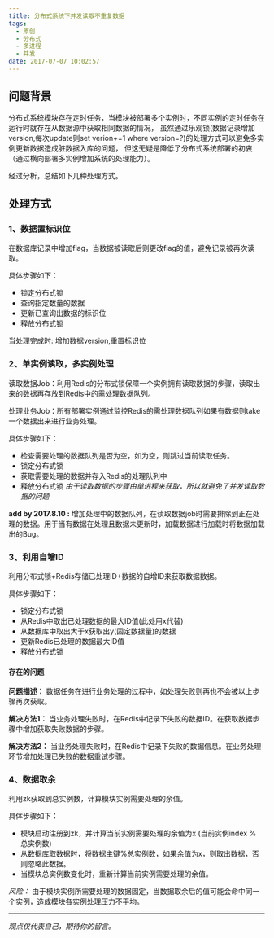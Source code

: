 ```yaml
---
title: 分布式系统下并发读取不重复数据
tags:
  - 原创
  - 分布式
  - 多进程
  - 并发
date: 2017-07-07 10:02:57
---
```


## 问题背景
分布式系统模块存在定时任务，当模块被部署多个实例时，不同实例的定时任务在运行时就存在从数据源中获取相同数据的情况，
虽然通过乐观锁(数据记录增加version,每次update则set verion+=1 where version=?)的处理方式可以避免多实例更新数据造成脏数据入库的问题，
但这无疑是降低了分布式系统部署的初衷（通过横向部署多实例增加系统的处理能力）。

经过分析，总结如下几种处理方式。

## 处理方式
###  1、数据置标识位
在数据库记录中增加flag，当数据被读取后则更改flag的值，避免记录被再次读取。

具体步骤如下：
 - 锁定分布式锁
 - 查询指定数量的数据
 - 更新已查询出数据的标识位
 - 释放分布式锁

当处理完成时: 增加数据version,重置标识位

### 2、单实例读取，多实例处理
读取数据Job：利用Redis的分布式锁保障一个实例拥有读取数据的步骤，读取出来的数据再存放到Redis中的需处理数据队列。

处理业务Job：所有部署实例通过监控Redis的需处理数据队列如果有数据则take一个数据出来进行业务处理。

具体步骤如下：
 - 检查需要处理的数据队列是否为空，如为空，则跳过当前读取任务。
 - 锁定分布式锁
 - 获取需要处理的数据并存入Redis的处理队列中
 - 释放分布式锁
_由于读取数据的步骤由单进程来获取，所以就避免了并发读取数据的问题_

__add by 2017.8.10 :__ 增加处理中的数据队列，在读取数据job时需要排除到正在处理的数据。用于当有数据在处理且数据未更新时，加载数据进行加载时将数据加载出的Bug。

### 3、利用自增ID
利用分布式锁+Redis存储已处理ID+数据的自增ID来获取数据数据。

具体步骤如下：
 - 锁定分布式锁
 - 从Redis中取出已处理数据的最大ID值(此处用x代替)
 - 从数据库中取出大于x获取出y(固定数据量)的数据
 - 更新Redis已处理的数据最大ID值
 - 释放分布式锁

#### 存在的问题
__问题描述：__ 数据任务在进行业务处理的过程中，如处理失败则再也不会被以上步骤再次获取。

__解决方法1：__ 当业务处理失败时，在Redis中记录下失败的数据ID。在获取数据步骤中增加获取失败数据的步骤。

__解决方法2：__ 当业务处理失败时，在Redis中记录下失败的数据信息。在业务处理环节增加处理已失败的数据重试步骤。

### 4、数据取余
利用zk获取到总实例数，计算模块实例需要处理的余值。

具体步骤如下：
 - 模块启动注册到zk，并计算当前实例需要处理的余值为x (当前实例index % 总实例数)
 - 从数据库取数据时，将数据主键%总实例数，如果余值为x，则取出数据，否则忽略此数据。
 - 当模块总实例数变化时，重新计算当前实例需要处理的余值。

_风险：_ 由于模块实例所需要处理的数据固定，当数据取余后的值可能会命中同一个实例，造成模块各实例处理压力不平均。

-----

*观点仅代表自己，期待你的留言。*
